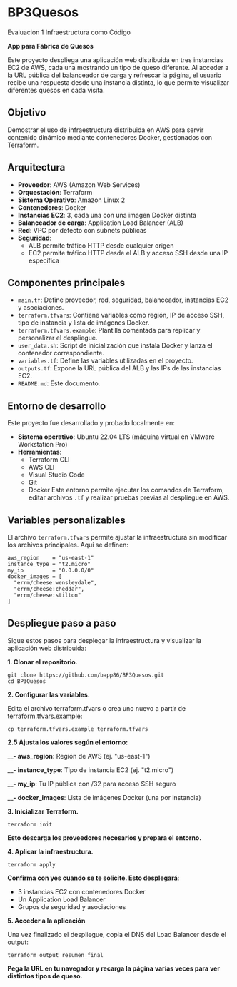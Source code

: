 # BP3Quesos
Evaluacion 1 Infraestructura como Código

**App para Fábrica de Quesos**

Este proyecto despliega una aplicación web distribuida en tres instancias EC2 de AWS, cada una mostrando un tipo de queso diferente. Al acceder a la URL pública del balanceador de carga y refrescar la página, el usuario recibe una respuesta desde una instancia distinta, lo que permite visualizar diferentes quesos en cada visita.

## Objetivo

Demostrar el uso de infraestructura distribuida en AWS para servir contenido dinámico mediante contenedores Docker, gestionados con Terraform.

## Arquitectura

- **Proveedor**: AWS (Amazon Web Services)
- **Orquestación**: Terraform
- **Sistema Operativo**: Amazon Linux 2
- **Contenedores**: Docker
- **Instancias EC2**: 3, cada una con una imagen Docker distinta
- **Balanceador de carga**: Application Load Balancer (ALB)
- **Red**: VPC por defecto con subnets públicas
- **Seguridad**:
  - ALB permite tráfico HTTP desde cualquier origen
  - EC2 permite tráfico HTTP desde el ALB y acceso SSH desde una IP específica

## Componentes principales

- `main.tf`: Define proveedor, red, seguridad, balanceador, instancias EC2 y asociaciones.
- `terraform.tfvars`: Contiene variables como región, IP de acceso SSH, tipo de instancia y lista de imágenes Docker.
- `terraform.tfvars.example`: Plantilla comentada para replicar y personalizar el despliegue.
- `user_data.sh`: Script de inicialización que instala Docker y lanza el contenedor correspondiente.
- `variables.tf`: Define las variables utilizadas en el proyecto.
- `outputs.tf`: Expone la URL pública del ALB y las IPs de las instancias EC2.
- `README.md`: Este documento.

## Entorno de desarrollo

Este proyecto fue desarrollado y probado localmente en:

- **Sistema operativo**: Ubuntu 22.04 LTS (máquina virtual en VMware Workstation Pro)
- **Herramientas**:
  - Terraform CLI
  - AWS CLI
  - Visual Studio Code
  - Git
  - Docker
Este entorno permite ejecutar los comandos de Terraform, editar archivos `.tf` y realizar pruebas previas al despliegue en AWS.


## Variables personalizables

El archivo `terraform.tfvars` permite ajustar la infraestructura sin modificar los archivos principales. Aquí se definen:

```hcl
aws_region    = "us-east-1"
instance_type = "t2.micro"
my_ip         = "0.0.0.0/0"
docker_images = [ 
  "errm/cheese:wensleydale",
  "errm/cheese:cheddar",
  "errm/cheese:stilton"
]
```


## Despliegue paso a paso

Sigue estos pasos para desplegar la infraestructura y visualizar la aplicación web distribuida:

__1. Clonar el repositorio.__
```
git clone https://github.com/bapp86/BP3Quesos.git
cd BP3Quesos
```
__2. Configurar las variables.__

Edita el archivo terraform.tfvars o crea uno nuevo a partir de terraform.tfvars.example:
```
cp terraform.tfvars.example terraform.tfvars
```
__2.5 Ajusta los valores según el entorno:__

____- aws_region__: Región de AWS (ej. "us-east-1")

____- instance_type__: Tipo de instancia EC2 (ej. "t2.micro")

____- my_ip__: Tu IP pública con /32 para acceso SSH seguro

____- docker_images__: Lista de imágenes Docker (una por instancia)


__3.  Inicializar Terraform.__

```terraform init```  

__Esto descarga los proveedores necesarios y prepara el entorno.__

__4. Aplicar la infraestructura.__

```terraform apply ``` 

__Confirma con yes cuando se te solicite. Esto desplegará__:
- 3 instancias EC2 con contenedores Docker
- Un Application Load Balancer
- Grupos de seguridad y asociaciones
                        

__5. Acceder a la aplicación__

Una vez finalizado el despliegue, copia el DNS del Load Balancer desde el output:

```terraform output resumen_final```


__Pega la URL en tu navegador y recarga la página varias veces para ver distintos tipos de queso.__
